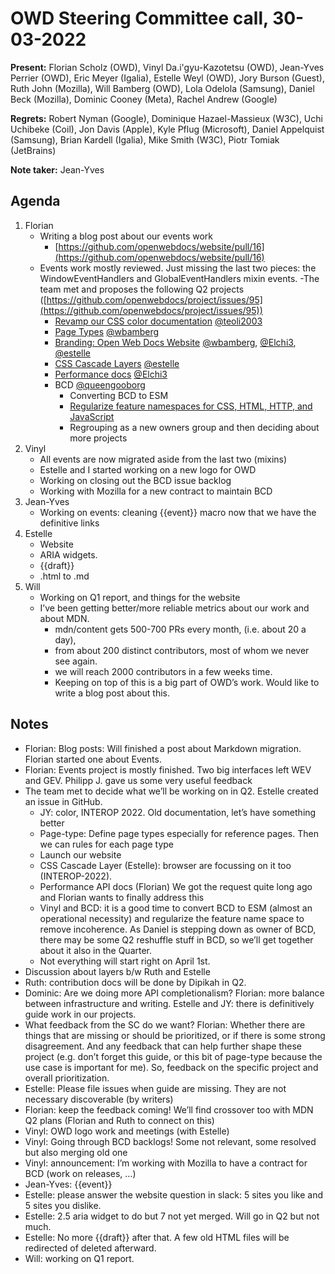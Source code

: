 # OWD Steering Committee call, 30-03-2022

**Present:** Florian Scholz (OWD), Vinyl Da.i'gyu-Kazotetsu (OWD), Jean-Yves Perrier (OWD), Eric Meyer (Igalia), Estelle Weyl (OWD), Jory Burson (Guest), Ruth John (Mozilla), Will Bamberg (OWD), Lola Odelola (Samsung), Daniel Beck (Mozilla), Dominic Cooney (Meta), Rachel Andrew (Google) 

**Regrets:** Robert Nyman (Google), Dominique Hazael-Massieux (W3C), Uchi Uchibeke (Coil),  Jon Davis (Apple),  Kyle Pflug (Microsoft), Daniel Appelquist (Samsung), Brian Kardell (Igalia), Mike Smith (W3C), Piotr Tomiak (JetBrains)

**Note taker:** Jean-Yves

## Agenda

1. Florian
    - Writing a blog post about our events work
        - [https://github.com/openwebdocs/website/pull/16](https://github.com/openwebdocs/website/pull/16) 
    - Events work mostly reviewed. Just missing the last two pieces: the WindowEventHandlers and GlobalEventHandlers mixin events.
    -The team met and proposes the following Q2 projects ([https://github.com/openwebdocs/project/issues/95](https://github.com/openwebdocs/project/issues/95)) 
        - [Revamp our CSS color documentation](https://github.com/openwebdocs/project/issues/92) [@teoli2003](https://github.com/teoli2003)
        - [Page Types](https://github.com/openwebdocs/project/issues/91) [@wbamberg](https://github.com/wbamberg)
        - [Branding: Open Web Docs Website](https://github.com/openwebdocs/project/issues/54) [@wbamberg](https://github.com/wbamberg), [@Elchi3](https://github.com/Elchi3), [@estelle](https://github.com/estelle)
        - [CSS Cascade Layers](https://github.com/openwebdocs/project/issues/94) [@estelle](https://github.com/estelle)
        - [Performance docs](https://github.com/openwebdocs/project/issues/62) [@Elchi3](https://github.com/Elchi3)
        - BCD [@queengooborg](https://github.com/queengooborg)
            - Converting BCD to ESM
            - [Regularize feature namespaces for CSS, HTML, HTTP, and JavaScript](https://github.com/openwebdocs/project/issues/80)
            - Regrouping as a new owners group and then deciding about more projects
2. Vinyl
    - All events are now migrated aside from the last two (mixins)
    - Estelle and I started working on a new logo for OWD
    - Working on closing out the BCD issue backlog
    - Working with Mozilla for a new contract to maintain BCD
3. Jean-Yves
    - Working on events: cleaning {{event}} macro now that we have the definitive links
4. Estelle
    - Website
    - ARIA widgets. 
    - {{draft}}
    - .html to .md
5. Will
    - Working on Q1 report, and things for the website
    - I’ve been getting better/more reliable metrics about our work and about MDN.
        -  mdn/content gets 500-700 PRs every month, (i.e. about 20 a day),
        - from about 200 distinct contributors, most of whom we never see again.
        - we will reach 2000 contributors in a few weeks time.
        - Keeping on top of this is a big part of OWD’s work. Would like to write a blog post about this.

## Notes

- Florian: Blog posts: Will finished a post about Markdown migration. Florian started one about Events.
- Florian: Events project is mostly finished. Two big interfaces left WEV and GEV. Philipp J. gave us some very useful feedback
- The team met to decide what we’ll be working on in Q2. Estelle created an issue in GitHub.
   - JY: color, INTEROP 2022. Old documentation, let’s have something better
   - Page-type: Define page types especially for reference pages. Then we can rules for each page type
   - Launch our website
   - CSS Cascade Layer (Estelle): browser are focussing on it too  (INTEROP-2022).
   - Performance API docs (Florian) We got the request quite long ago and Florian wants to finally address this
   - Vinyl and BCD: it is a good time to convert BCD to ESM (almost an operational necessity) and regularize the feature name space to remove incoherence. As Daniel is stepping down as owner of BCD, there may be some Q2 reshuffle stuff in BCD, so we’ll get together about it also in the Quarter.
   - Not everything will start right on April 1st.
- Discussion about layers b/w Ruth and Estelle
- Ruth: contribution docs will be done by Dipikah in Q2.
- Dominic: Are we doing more API completionalism? Florian: more balance between infrastructure and writing. Estelle and JY: there is definitively guide work in our projects.
- What feedback from the SC do we want? Florian: Whether there are things that are missing or should be prioritized, or if there is some strong disagreement. And any feedback that can help further shape these project (e.g. don’t forget this guide, or this bit of page-type because the use case is important for me). So, feedback on the specific project and overall prioritization.
- Estelle: Please file issues when guide are missing. They are not necessary discoverable (by writers)
- Florian: keep the feedback coming! We’ll find crossover too with MDN Q2 plans (Florian and Ruth to connect on this)
- Vinyl: OWD logo work and meetings (with Estelle)
- Vinyl: Going through BCD backlogs! Some not relevant, some resolved but also merging old one
- Vinyl: announcement: I’m working with Mozilla to have a contract for BCD (work on releases, …)
- Jean-Yves: {{event}}
- Estelle: please answer the website question in slack:  5 sites you like and 5 sites you dislike.
- Estelle: 2.5 aria widget to do but 7 not yet merged. Will go in Q2 but not much.
- Estelle: No more {{draft}} after that. A few old HTML files will be redirected of deleted afterward.
- Will: working on Q1 report.
